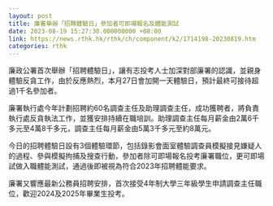 ```yaml
---
layout: post
title: 廉署舉辦「招聘體驗日」參加者可即場報名及體能測試
date: 2023-08-19 15:27:30.000000000 +08:00
link: https://news.rthk.hk/rthk/ch/component/k2/1714198-20230819.htm
categories: rthk
---
```


廉政公署首次舉辦「招聘體驗日」，讓有志投考人士加深對部廉署的認識，並親身體驗反貪工作，由於反應熱烈，本月27日會加開一天體驗日，預計最終可接待超過1千名參加者。

廉署執行處今年計劃招聘約60名調查主任及助理調查主任，成功獲聘者，將負責執行處反貪執法工作，並獲安排持續在職培訓。助理調查主任每月薪金由2萬6千多元至4萬8千多元，調查主任每月薪金由5萬3千多元至約8萬元。

今日的招聘體驗日設有3個體驗環節，包括錄影會面室體驗調查員模擬接見嫌疑人的過程、參與模擬拘捕及搜查行動，參加者除可即場報名投考廉署職位，更可即場試做入職體能測試，通過後即被視為符合2023年招聘體能要求。

廉署又響應最新公務員招聘安排，首次接受4年制大學三年級學生申請調查主任職位，歡迎2024及2025年畢業生投考。
